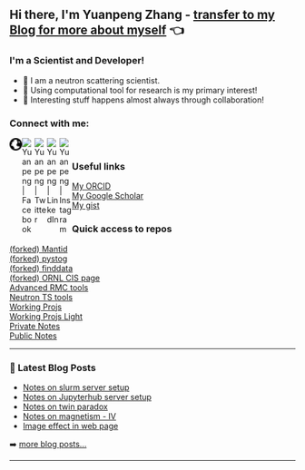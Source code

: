 ## Hi there, I'm Yuanpeng Zhang - [transfer to my Blog for more about myself][website] 👈

### I'm a Scientist and Developer!

- 🔭 I am a neutron scattering scientist.
- 🌱 Using computational tool for research is my primary interest!
- 👯 Interesting stuff happens almost always through collaboration!

### Connect with me:

[<img align="left" alt="iris2020.net" width="22px" src="https://raw.githubusercontent.com/iconic/open-iconic/master/svg/globe.svg" />][website]
[<img align="left" alt="Yuanpeng | Facebook" width="22px" src="https://cdn.jsdelivr.net/npm/simple-icons@v3/icons/facebook.svg" />][facebook]
[<img align="left" alt="Yuanpeng | Twitter" width="22px" src="https://cdn.jsdelivr.net/npm/simple-icons@v3/icons/twitter.svg" />][twitter]
[<img align="left" alt="Yuanpeng | LinkedIn" width="22px" src="https://cdn.jsdelivr.net/npm/simple-icons@v3/icons/linkedin.svg" />][linkedin]
[<img align="left" alt="Yuanpeng | Instagram" width="22px" src="https://cdn.jsdelivr.net/npm/simple-icons@v3/icons/instagram.svg" />][instagram]

<br />

### Useful links

[My ORCID](https://orcid.org/0000-0003-4224-3361)
<br />
[My Google Scholar](https://scholar.google.com/citations?user=NgqIgO0AAAAJ&hl=en)
<br />
[My gist](https://gist.github.com/Kvieta1990)

### Quick access to repos

[(forked) Mantid](https://github.com/Kvieta1990/mantid)
<br />
[(forked) pystog](https://github.com/Kvieta1990/pystog)
<br />
[(forked) finddata](https://github.com/Kvieta1990/finddata)
<br />
[(forked) ORNL CIS page](https://github.com/Kvieta1990/CIS)
<br />
[Advanced RMC tools](https://github.com/Kvieta1990/rmc_adv_tools)
<br />
[Neutron TS tools](https://github.com/Kvieta1990/neutron_ts_tools)
<br />
[Working Projs](https://github.com/Kvieta1990/Working_Proj)
<br />
[Working Projs Light](https://github.com/Kvieta1990/Working_Proj_LT)
<br />
[Private Notes](https://github.com/Kvieta1990/Notes/issues)
<br />
[Public Notes](https://github.com/Kvieta1990/Notes_Public/issues)

---

### 📕 Latest Blog Posts

<!-- BLOG-POST-LIST:START -->
- [Notes on slurm server setup](https://iris2020.net/2022-11-29-notes_slurm/)
- [Notes on Jupyterhub server setup](https://iris2020.net/2022-11-26-notes_jupyterhub/)
- [Notes on twin paradox](https://iris2020.net/2022-10-30-twin_paradox/)
- [Notes on magnetism - IV](https://iris2020.net/2022-10-25-notes_mag_IV/)
- [Image effect in web page](https://iris2020.net/2022-10-13-css_javascript_img_effect/)
<!-- BLOG-POST-LIST:END -->

➡️ [more blog posts...](https://www.iris2020.net/)

---
<!--
<img align="left" alt="codeSTACKr's GitHub Stats" src="https://github-readme-stats.codestackr.vercel.app/api?username=Kvieta1990&show_icons=true&hide_border=true" />
-->

[website]: https://www.iris2020.net/
[twitter]: https://twitter.com/ZhangYuanpeng
[facebook]: https://www.facebook.com/yuanpeng1990/
[instagram]: https://www.instagram.com/yuanpeng1990/
[linkedin]: https://www.linkedin.com/in/yuanpeng-zhang-11bb503a/

<!--
**Kvieta1990/Kvieta1990** is a ✨ _special_ ✨ repository because its `README.md` (this file) appears on your GitHub profile.

Here are some ideas to get you started:

- 🔭 I’m currently working on ...
- 🌱 I’m currently learning ...
- 👯 I’m looking to collaborate on ...
- 🤔 I’m looking for help with ...
- 💬 Ask me about ...
- 📫 How to reach me: ...
- 😄 Pronouns: ...
- ⚡ Fun fact: ...
-->
